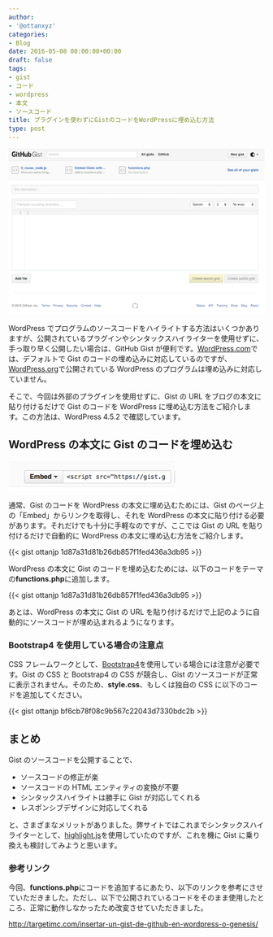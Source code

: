 ```yaml
---
author:
- '@ottanxyz'
categories:
- Blog
date: 2016-05-08 00:00:00+00:00
draft: false
tags:
- gist
- コード
- wordpress
- 本文
- ソースコード
title: プラグインを使わずにGistのコードをWordPressに埋め込む方法
type: post
---
```


![](160508-572f1ee1418ea.png)

WordPress でプログラムのソースコードをハイライトする方法はいくつかありますが、公開されているプラグインやシンタックスハイライターを使用せずに、手っ取り早く公開したい場合は、GitHub Gist が便利です。[WordPress.com](https://ja.wordpress.com/)では、デフォルトで Gist のコードの埋め込みに対応しているのですが、[WordPress.org](https://wordpress.org/)で公開されている WordPress のプログラムは埋め込みに対応していません。

そこで、今回は外部のプラグインを使用せずに、Gist の URL をブログの本文に貼り付けるだけで Gist のコードを WordPress に埋め込む方法をご紹介します。この方法は、WordPress 4.5.2 で確認しています。

## WordPress の本文に Gist のコードを埋め込む

![](160508-572f21adf38f6.png)

通常、Gist のコードを WordPress の本文に埋め込むためには、Gist のページ上の「Embed」からリンクを取得し、それを WordPress の本文に貼り付ける必要があります。それだけでも十分に手軽なのですが、ここでは Gist の URL を貼り付けるだけで自動的に WordPress の本文に埋め込む方法をご紹介します。

{{< gist ottanjp 1d87a31d81b26db857f1fed436a3db95 >}}

WordPress の本文に Gist のコードを埋め込むためには、以下のコードをテーマの**functions.php**に追加します。

{{< gist ottanjp 1d87a31d81b26db857f1fed436a3db95 >}}

あとは、WordPress の本文に Gist の URL を貼り付けるだけで上記のように自動的にソースコードが埋め込まれるようになります。

### Bootstrap4 を使用している場合の注意点

CSS フレームワークとして、[Bootstrap4](http://v4-alpha.getbootstrap.com/)を使用している場合には注意が必要です。Gist の CSS と Bootstrap4 の CSS が競合し、Gist のソースコードが正常に表示されません。そのため、**style.css**、もしくは独自の CSS に以下のコードを追加してください。

{{< gist ottanjp bf6cb78f08c9b567c22043d7330bdc2b >}}

## まとめ

Gist のソースコードを公開することで、

- ソースコードの修正が楽
- ソースコードの HTML エンティティの変換が不要
- シンタックスハイライトは勝手に Gist が対応してくれる
- レスポンシブデザインに対応してくれる

と、さまざまなメリットがありました。弊サイトではこれまでシンタックスハイライターとして、[highlight.js](https://highlightjs.org/)を使用していたのですが、これを機に Gist に乗り換えも検討してみようと思います。

### 参考リンク

今回、**functions.php**にコードを追加するにあたり、以下のリンクを参考にさせていただきました。ただし、以下で公開されているコードをそのまま使用したところ、正常に動作しなかったため改変させていただきました。

http://targetimc.com/insertar-un-gist-de-github-en-wordpress-o-genesis/